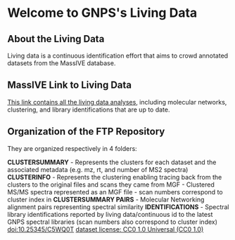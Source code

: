# Welcome to GNPS's Living Data

## About the Living Data

Living data is a continuous identification effort that aims to crowd annotated datasets from the MassIVE database.

## MassIVE Link to Living Data

[This link contains all the living data analyses](https://massive.ucsd.edu/ProteoSAFe/dataset.jsp?task=25cc4f9135c6428aabe1f41a9e54c369), including molecular networks, clustering, and library identifications that are up to date. 

## Organization of the FTP Repository

They are organized respectively in 4 folders: 

**CLUSTERSUMMARY** - Represents the clusters for each dataset and the associated metadata (e.g. mz, rt, and number of MS2 spectra) **CLUSTERINFO** - Represents the clustering enabling tracing back from the clusters to the original files and scans they came from MGF - Clustered MS/MS spectra represented as an MGF file - scan numbers correspond to cluster index in **CLUSTERSUMMARY PAIRS** - Molecular Networking alignment pairs representing spectral similarity **IDENTIFICATIONS** - Spectral library identifications reported by living data/continuous id to the latest GNPS spectral libraries (scan numbers also correspond to cluster index) [doi:10.25345/C5WQ0T](https://creativecommons.org/publicdomain/zero/1.0/) [dataset license: CC0 1.0 Universal (CC0 1.0)](https://creativecommons.org/publicdomain/zero/1.0/) 

